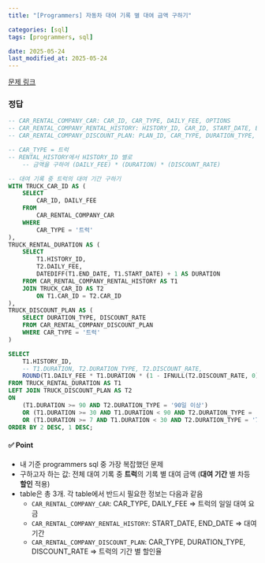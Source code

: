 ```yaml
---
title: "[Programmers] 자동차 대여 기록 별 대여 금액 구하기"

categories: [sql]
tags: [programmers, sql]

date: 2025-05-24
last_modified_at: 2025-05-24
---
```

[문제 링크](https://school.programmers.co.kr/learn/courses/30/lessons/151141)

### 정답
```sql
-- CAR_RENTAL_COMPANY_CAR: CAR_ID, CAR_TYPE, DAILY_FEE, OPTIONS
-- CAR_RENTAL_COMPANY_RENTAL_HISTORY: HISTORY_ID, CAR_ID, START_DATE, END_DATE
-- CAR_RENTAL_COMPANY_DISCOUNT_PLAN: PLAN_ID, CAR_TYPE, DURATION_TYPE, DISCOUNT_RATE

-- CAR_TYPE = 트럭
-- RENTAL_HISTORY에서 HISTORY_ID 별로 
    -- 금액을 구하여 (DAILY_FEE) * (DURATION) * (DISCOUNT_RATE)

-- 대여 기록 중 트럭의 대여 기간 구하기
WITH TRUCK_CAR_ID AS (
    SELECT
        CAR_ID, DAILY_FEE
    FROM
        CAR_RENTAL_COMPANY_CAR
    WHERE 
        CAR_TYPE = '트럭'
),
TRUCK_RENTAL_DURATION AS (
    SELECT 
        T1.HISTORY_ID,
        T2.DAILY_FEE,
        DATEDIFF(T1.END_DATE, T1.START_DATE) + 1 AS DURATION
    FROM CAR_RENTAL_COMPANY_RENTAL_HISTORY AS T1
    JOIN TRUCK_CAR_ID AS T2
        ON T1.CAR_ID = T2.CAR_ID
),
TRUCK_DISCOUNT_PLAN AS (
    SELECT DURATION_TYPE, DISCOUNT_RATE
    FROM CAR_RENTAL_COMPANY_DISCOUNT_PLAN
    WHERE CAR_TYPE = '트럭'
)

SELECT 
    T1.HISTORY_ID,
    -- T1.DURATION, T2.DURATION_TYPE, T2.DISCOUNT_RATE,
    ROUND(T1.DAILY_FEE * T1.DURATION * (1 - IFNULL(T2.DISCOUNT_RATE, 0) * 0.01)) AS FEE
FROM TRUCK_RENTAL_DURATION AS T1
LEFT JOIN TRUCK_DISCOUNT_PLAN AS T2
ON
    (T1.DURATION >= 90 AND T2.DURATION_TYPE = '90일 이상')
    OR (T1.DURATION >= 30 AND T1.DURATION < 90 AND T2.DURATION_TYPE = '30일 이상')
    OR (T1.DURATION >= 7 AND T1.DURATION < 30 AND T2.DURATION_TYPE = '7일 이상')
ORDER BY 2 DESC, 1 DESC;
```

#### ✅ Point
- 내 기준 programmers sql 중 가장 복잡했던 문제
- 구하고자 하는 값: 전체 대여 기록 중 **트럭**의 기록 별 대여 금액 (**대여 기간** 별 차등 **할인** 적용)
- table은 총 3개. 각 table에서 반드시 필요한 정보는 다음과 같음
    - `CAR_RENTAL_COMPANY_CAR`: CAR_TYPE, DAILY_FEE => 트럭의 일일 대여 요금
    - `CAR_RENTAL_COMPANY_RENTAL_HISTORY`: START_DATE, END_DATE => 대여 기간
    - `CAR_RENTAL_COMPANY_DISCOUNT_PLAN`: CAR_TYPE, DURATION_TYPE, DISCOUNT_RATE => 트럭의 기간 별 할인율

